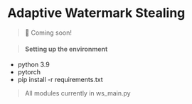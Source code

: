 # Adaptive Watermark Stealing

> 🎉 Coming soon!

> #### Setting up the environment

- python 3.9
- pytorch
- pip install -r requirements.txt

> All modules currently in ws_main.py
